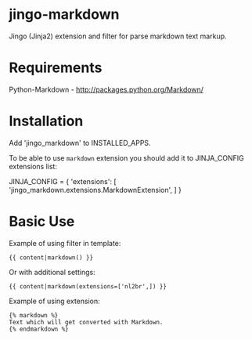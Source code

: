 jingo-markdown
==============

Jingo (Jinja2) extension and filter for parse markdown text markup.


Requirements
============

Python-Markdown - http://packages.python.org/Markdown/


Installation
=============

Add 'jingo_markdown' to INSTALLED_APPS.

To be able to use `markdown` extension you should add it to JINJA_CONFIG extensions list:

JINJA_CONFIG = {
    'extensions': [
        'jingo_markdown.extensions.MarkdownExtension',
    ]
}


Basic Use
=========

Example of using filter in template:

    {{ content|markdown() }}

Or with additional settings:

    {{ content|markdown(extensions=['nl2br',]) }}

Example of using extension:

    {% markdown %}
    Text which will get converted with Markdown.
    {% endmarkdown %}
